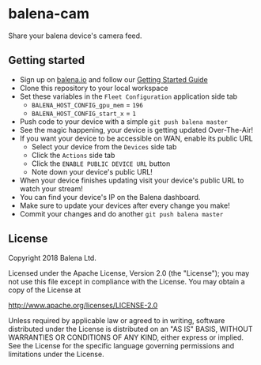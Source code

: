 # balena-cam

Share your balena device's camera feed.

## Getting started

- Sign up on [balena.io](https://balena.io/) and follow our [Getting Started Guide](https://balena.io/docs/learn/getting-started)
- Clone this repository to your local workspace
- Set these variables in the `Fleet Configuration` application side tab
  - `BALENA_HOST_CONFIG_gpu_mem` = `196`
  - `BALENA_HOST_CONFIG_start_x` = `1`
- Push code to your device with a simple `git push balena master`
- See the magic happening, your device is getting updated Over-The-Air!
- If you want your device to be accessible on WAN, enable its public URL
  - Select your device from the `Devices` side tab
  - Click the `Actions` side tab
  - Click the `ENABLE PUBLIC DEVICE URL` button
  - Note down your device's public URL!
- When your device finishes updating visit your device's public URL to watch your stream!
- You can find your device's IP on the Balena dashboard.
- Make sure to update your devices after every change you make!
- Commit your changes and do another `git push balena master`

## License

Copyright 2018 Balena Ltd.

Licensed under the Apache License, Version 2.0 (the "License"); you may not use this file except in compliance with the License. You may obtain a copy of the License at

<http://www.apache.org/licenses/LICENSE-2.0>

Unless required by applicable law or agreed to in writing, software distributed under the License is distributed on an "AS IS" BASIS, WITHOUT WARRANTIES OR CONDITIONS OF ANY KIND, either express or implied. See the License for the specific language governing permissions and limitations under the License.
